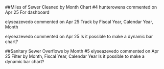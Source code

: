##Miles of Sewer Cleaned by Month Chart #4
hunterowens commented on Apr 25
For dashboard
     
elyseazevedo commented on Apr 25
Track by Fiscal Year, Calendar Year, Month
     
elyseazevedo commented on Apr 25
Is it possible to make a dynamic bar chart?

##Sanitary Sewer Overflows by Month #5
elyseazevedo commented on Apr 25
Filter by Month, Fiscal Year, Calendar Year
Is it possible to make a dynamic bar chart?
